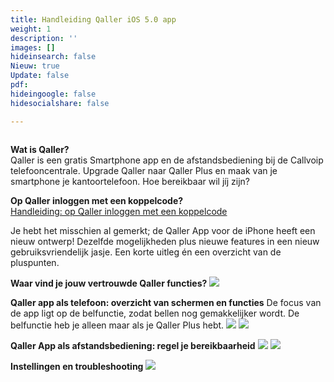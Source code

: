 ```yaml
---
title: Handleiding Qaller iOS 5.0 app
weight: 1
description: ''
images: []
hideinsearch: false
Nieuw: true
Update: false
pdf: 
hideingoogle: false
hidesocialshare: false

---
```

<div class="md:flex flex-row-reverse justify-between items-center mb-6"><img src="https://res.cloudinary.com/callvoip/image/upload/v1579161600/image_here3_sruedv.png" alt=""></div>

**Wat is Qaller?**  
Qaller is een gratis Smartphone app en de afstandsbediening bij de Callvoip telefooncentrale. Upgrade Qaller naar Qaller Plus en maak van je smartphone je kantoortelefoon. Hoe bereikbaar wil jíj zijn?

<b>Op Qaller inloggen met een koppelcode?</b><br>
<a href="http://files.callvoip.nl/downloads/Callvoip_handleiding_Qaller_inloggen-met-koppelcode.pdf" target="_blank">Handleiding: op Qaller inloggen met een koppelcode</a><br>

Je hebt het misschien al gemerkt; de Qaller App voor de iPhone heeft een nieuw ontwerp!
Dezelfde mogelijkheden plus nieuwe features in een nieuw gebruiksvriendelijk jasje.
Een korte uitleg én een overzicht van de pluspunten.

**Waar vind je jouw vertrouwde Qaller functies?**
<img src="https://res.cloudinary.com/callvoip/image/upload/v1724679767/Screenshot_6.png">


**Qaller app als telefoon: overzicht van schermen en functies**
De focus van de app ligt op de belfunctie, zodat bellen nog gemakkelijker wordt.
De belfunctie heb je alleen maar als je Qaller Plus hebt.
<img src="https://res.cloudinary.com/callvoip/image/upload/v1724680239/qaller-Screenshot_2.png">
<img src="https://res.cloudinary.com/callvoip/image/upload/v1724680239/qaller-Screenshot_3.png">


**Qaller App als afstandsbediening: regel je bereikbaarheid**
<img src="https://res.cloudinary.com/callvoip/image/upload/v1724680239/qaller-Screenshot_4.png">
<img src="https://res.cloudinary.com/callvoip/image/upload/v1724680239/qaller-Screenshot_5.png">


**Instellingen en troubleshooting**
<img src="https://res.cloudinary.com/callvoip/image/upload/v1724680239/qaller-Screenshot_6.png">
